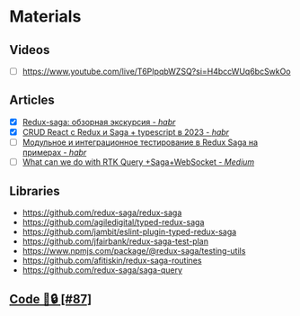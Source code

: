 # Materials

## Videos

- [ ] <https://www.youtube.com/live/T6PIpqbWZSQ?si=H4bccWUq6bcSwkOo>

## Articles

- [x] [Redux-saga: обзорная экскурсия - *habr*](https://habr.com/ru/companies/usetech/articles/735914)
- [x] [CRUD React c Redux и Saga + typescript в 2023 - *habr*](https://habr.com/ru/articles/757230/)
- [ ] [Модульное и интеграционное тестирование в Redux Saga на примерах - *habr*](https://habr.com/ru/articles/513012/)
- [ ] [What can we do with RTK Query +Saga+WebSocket - *Medium*](https://pryvalovbogdan.medium.com/what-can-we-do-with-rtk-query-saga-websocket-7bf2c0835e27)

## Libraries

- <https://github.com/redux-saga/redux-saga>
- <https://github.com/agiledigital/typed-redux-saga>
- <https://github.com/jambit/eslint-plugin-typed-redux-saga>
- <https://github.com/jfairbank/redux-saga-test-plan>
- <https://www.npmjs.com/package/@redux-saga/testing-utils>
- <https://github.com/afitiskin/redux-saga-routines>
- <https://github.com/redux-saga/saga-query>

## [Code 📍🔒 [#87]](../../../../../../../../../private-learning/issues/87)
